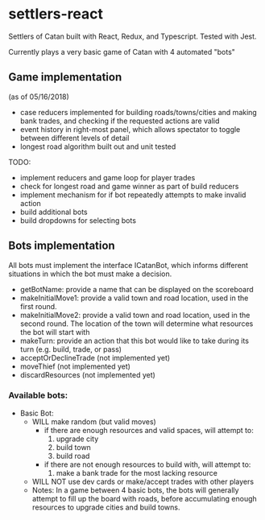 # settlers-react
Settlers of Catan built with React, Redux, and Typescript. Tested with Jest.

Currently plays a very basic game of Catan with 4 automated "bots"

## Game implementation
(as of 05/16/2018)
- case reducers implemented for building roads/towns/cities and making bank trades, and checking if the requested actions are valid
- event history in right-most panel, which allows spectator to toggle between different levels of detail
- longest road algorithm built out and unit tested

TODO:
- implement reducers and game loop for player trades
- check for longest road and game winner as part of build reducers
- implement mechanism for if bot repeatedly attempts to make invalid action
- build additional bots
- build dropdowns for selecting bots

## Bots implementation
All bots must implement the interface ICatanBot, which informs different situations in which the bot must make a decision.
- getBotName: provide a name that can be displayed on the scoreboard
- makeInitialMove1: provide a valid town and road location, used in the first round.
- makeInitialMove2: provide a valid town and road location, used in the second round. The location of the town will determine what resources the bot will start with
- makeTurn: provide an action that this bot would like to take during its turn (e.g. build, trade, or pass)
- acceptOrDeclineTrade (not implemented yet)
- moveThief (not implemented yet)
- discardResources (not implemented yet)

### Available bots:
- Basic Bot:
    - WILL make random (but valid moves)
        - if there are enough resources and valid spaces, will attempt to:
            1. upgrade city
            2. build town
            3. build road
        - if there are not enough resources to build with, will attempt to:
            1. make a bank trade for the most lacking resource
    - WILL NOT use dev cards or make/accept trades with other players
    - Notes: In a game between 4 basic bots, the bots will generally attempt to fill up the board with roads, before accumulating enough resources to upgrade cities and build towns.